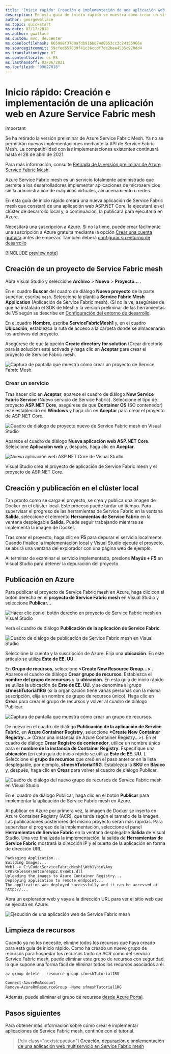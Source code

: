 ```yaml
---
title: 'Inicio rápido: Creación e implementación de una aplicación web en Azure Service Fabric Mesh'
description: En esta guía de inicio rápido se muestra cómo crear un sitio web de ASP.NET Core y publicarlo en Azure Service Fabric Mesh mediante Visual Studio.
author: georgewallace
ms.topic: quickstart
ms.date: 07/17/2018
ms.author: gwallace
ms.custom: mvc, devcenter
ms.openlocfilehash: 665988f37d0afdb91bb074d8653cc3c24155966e
ms.sourcegitcommit: 59cfed657839f41c36ccdf7dc2bee4535c920dd4
ms.translationtype: HT
ms.contentlocale: es-ES
ms.lasthandoff: 02/06/2021
ms.locfileid: "99627018"
---
```

# <a name="quickstart-create-and-deploy-a-web-app-to-azure-service-fabric-mesh"></a>Inicio rápido: Creación e implementación de una aplicación web en Azure Service Fabric mesh

> [!IMPORTANT]
> Se ha retirado la versión preliminar de Azure Service Fabric Mesh. Ya no se permitirán nuevas implementaciones mediante la API de Service Fabric Mesh. La compatibilidad con las implementaciones existentes continuará hasta el 28 de abril de 2021.
> 
> Para más información, consulte [Retirada de la versión preliminar de Azure Service Fabric Mesh](https://azure.microsoft.com/updates/azure-service-fabric-mesh-preview-retirement/).

Azure Service Fabric mesh es un servicio totalmente administrado que permite a los desarrolladores implementar aplicaciones de microservicios sin la administración de máquinas virtuales, almacenamiento o redes.

En esta guía de inicio rápido creará una nueva aplicación de Service Fabric mesh que constará de una aplicación web ASP.NET Core, la ejecutará en el clúster de desarrollo local y, a continuación, la publicará para ejecutarla en Azure.

Necesitará una suscripción a Azure. Si no la tiene, puede crear fácilmente una suscripción a Azure gratuita mediante la opción [Crear una cuenta gratuita](https://azure.microsoft.com/free/) antes de empezar. También deberá [configurar su entorno de desarrollo](service-fabric-mesh-howto-setup-developer-environment-sdk.md)

[!INCLUDE [preview note](./includes/include-preview-note.md)]

## <a name="create-a-service-fabric-mesh-project"></a>Creación de un proyecto de Service Fabric mesh

Abra Visual Studio y seleccione **Archivo** > **Nuevo** > **Proyecto...** .

En el cuadro **Buscar** del cuadro de diálogo **Nuevo proyecto** de la parte superior, escriba `mesh`. Seleccione la plantilla **Service Fabric Mesh Application** (Aplicación de Service Fabric mesh). (Si no la ve, asegúrese de que ha instalado el SDK de Mesh y la versión preliminar de las herramientas de VS según se describe en [Configuración del entorno de desarrollo](service-fabric-mesh-howto-setup-developer-environment-sdk.md). 

En el cuadro **Nombre**, escriba **ServiceFabricMesh1** y, en el cuadro **Ubicación**, establezca la ruta de acceso a la carpeta donde se almacenarán los archivos del proyecto.

Asegúrese de que la opción **Create directory for solution** (Crear directorio para la solución) esté activada y haga clic en **Aceptar** para crear el proyecto de Service Fabric mesh.

![Captura de pantalla que muestra cómo crear un proyecto de Service Fabric Mesh.](media/service-fabric-mesh-quickstart-dotnet-core/visual-studio-new-project.png)

### <a name="create-a-service"></a>Crear un servicio

Tras hacer clic en **Aceptar**, aparece el cuadro de diálogo **New Service Fabric Service** (Nuevo servicio de Service Fabric). Seleccione el tipo de proyecto **ASP.NET Core**, asegúrese de que **Container OS** (SO contenedor) esté establecido en **Windows** y haga clic en **Aceptar** para crear el proyecto de ASP.NET Core. 

![Cuadro de diálogo de proyecto nuevo de Service Fabric mesh en Visual Studio](media/service-fabric-mesh-quickstart-dotnet-core/visual-studio-new-service-fabric-service.png)

Aparece el cuadro de diálogo **Nueva aplicación web ASP.NET Core**. Seleccione **Aplicación web** y, después, haga clic en **Aceptar**.

![Nueva aplicación web ASP.NET Core de Visual Studio](media/service-fabric-mesh-quickstart-dotnet-core/visual-studio-new-aspnetcore-app.png)

Visual Studio crea el proyecto de aplicación de Service Fabric mesh y el proyecto de ASP.NET Core.

## <a name="build-and-publish-to-your-local-cluster"></a>Creación y publicación en el clúster local

Tan pronto como se carga el proyecto, se crea y publica una imagen de Docker en el clúster local. Este proceso puede tardar un tiempo. Para supervisar el progreso de las herramientas de Service Fabric en la ventana **Salida**, seleccione el elemento **Herramientas de Service Fabric** en la ventana desplegable **Salida**. Puede seguir trabajando mientras se implementa la imagen de Docker.

Tras crear el proyecto, haga clic en **F5** para depurar el servicio localmente. Cuando finalice la implementación local y Visual Studio ejecute el proyecto, se abrirá una ventana del explorador con una página web de ejemplo.

Al terminar de examinar el servicio implementado, presione **Mayús + F5** en Visual Studio para detener la depuración del proyecto.

## <a name="publish-to-azure"></a>Publicación en Azure

Para publicar el proyecto de Service Fabric mesh en Azure, haga clic con el botón derecho en el **proyecto de Service Fabric mesh** en Visual Studio y seleccione **Publicar...**

![Hacer clic con el botón derecho en proyecto de Service Fabric mesh en Visual Studio](media/service-fabric-mesh-quickstart-dotnet-core/visual-studio-right-click-publish.png)

Verá el cuadro de diálogo **Publicación de la aplicación de Service Fabric**.

![Cuadro de diálogo de publicación de Service Fabric mesh en Visual Studio](media/service-fabric-mesh-quickstart-dotnet-core/visual-studio-publish-dialog.png)

Seleccione la cuenta y la suscripción de Azure. Elija una **ubicación**. En este artículo se utiliza **Este de EE. UU**.

En **Grupo de recursos**, seleccione **\<Create New Resource Group...>** . Aparece el cuadro de diálogo **Crear grupo de recursos**. Establezca el **nombre del grupo de recursos** y la **ubicación**.  En esta guía de inicio rápido se utiliza la ubicación de **Este de EE. UU.** y se denomina al grupo **sfmeshTutorial1RG** (si la organización tiene varias personas con la misma suscripción, elija un nombre de grupo de recursos único).  Haga clic en **Crear** para crear el grupo de recursos y volver al cuadro de diálogo Publicar.

![Captura de pantalla que muestra cómo crear un grupo de recursos.](media/service-fabric-mesh-quickstart-dotnet-core/visual-studio-publish-new-resource-group-dialog.png)

De nuevo en el cuadro de diálogo **Publicación de la aplicación de Service Fabric**, en **Azure Container Registry**, seleccione **\<Create New Container Registry...>** (Crear una instancia de Azure Container Registry...>). En el cuadro de diálogo **Crear Registro de contenedor**, utilice un nombre único para el **nombre de la instancia de Container Registry**. Especifique una **ubicación** (en esta guía de inicio rápido se utiliza **Este de EE. UU.** ). Seleccione el **grupo de recursos** que creó en el paso anterior en la lista desplegable, por ejemplo, **sfmeshTutorial1RG**. Establezca la **SKU** en **Básico** y, después, haga clic en **Crear** para volver al cuadro de diálogo Publicar.

![Cuadro de diálogo del nuevo grupo de recursos de Service Fabric mesh en Visual Studio](media/service-fabric-mesh-quickstart-dotnet-core/visual-studio-publish-new-container-registry-dialog.png)

En el cuadro de diálogo Publicar, haga clic en el botón **Publicar** para implementar la aplicación de Service Fabric mesh en Azure.

Al publicar en Azure por primera vez, la imagen de Docker se inserta en Azure Container Registry (ACR), que tarda según el tamaño de la imagen. Las publicaciones posteriores del mismo proyecto serán más rápidas. Para supervisar el progreso de la implementación, seleccione el panel **Herramientas de Service Fabric** en la ventana desplegable **Salida** de Visual Studio. Una vez finalizada la implementación, la salida de **Herramientas de Service Fabric** mostrará la dirección IP y el puerto de la aplicación en forma de dirección URL.

```
Packaging Application...
Building Images...
Web1 -> C:\Code\ServiceFabricMesh1\Web1\bin\Any CPU\Release\netcoreapp2.0\Web1.dll
Uploading the images to Azure Container Registry...
Deploying application to remote endpoint...
The application was deployed successfully and it can be accessed at http://...
```

Abra un explorador web y vaya a la dirección URL para ver el sitio web que se ejecuta en Azure:

![Ejecución de una aplicación web de Service Fabric mesh](media/service-fabric-mesh-tutorial-deploy-dotnetcore/deployed-web-project.png)

## <a name="clean-up-resources"></a>Limpieza de recursos

Cuando ya no los necesite, elimine todos los recursos que haya creado para esta guía de inicio rápido. Como ha creado un nuevo grupo de recursos para hospedar los recursos tanto de ACR como del servicio Service Fabric mesh, puede eliminar este grupo de recursos con seguridad, lo que supone una forma fácil de eliminar todos los recursos asociados a él.

```azurecli
az group delete --resource-group sfmeshTutorial1RG
```

```powershell
Connect-AzureRmAccount
Remove-AzureRmResourceGroup -Name sfmeshTutorial1RG
```

Además, puede eliminar el grupo de recursos [desde Azure Portal](https://portal.azure.com).

## <a name="next-steps"></a>Pasos siguientes

Para obtener más información sobre cómo crear e implementar aplicaciones de Service Fabric mesh, continúe con el tutorial.
> [!div class="nextstepaction"]
> [Creación, depuración e implementación de una aplicación web multiservicio en Service Fabric mesh](service-fabric-mesh-tutorial-create-dotnetcore.md)
